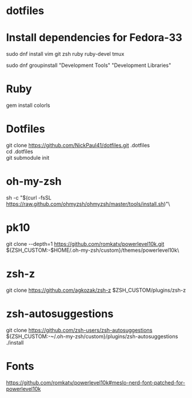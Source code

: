 # dotfiles

# Install dependencies for Fedora-33

sudo dnf install vim git zsh ruby ruby-devel tmux

sudo dnf groupinstall "Development Tools" "Development Libraries"



# Ruby 

gem  install colorls


# Dotfiles
git clone https://github.com/NickPaul41/dotfiles.git .dotfiles\
cd .dotfiles\
git submodule init

# oh-my-zsh
sh -c "$(curl -fsSL https://raw.github.com/ohmyzsh/ohmyzsh/master/tools/install.sh)"\\

# pk10
git clone --depth=1 https://github.com/romkatv/powerlevel10k.git ${ZSH_CUSTOM:-$HOME/.oh-my-zsh/custom}/themes/powerlevel10k\

# zsh-z
git clone https://github.com/agkozak/zsh-z $ZSH_CUSTOM/plugins/zsh-z

# zsh-autosuggestions
git clone https://github.com/zsh-users/zsh-autosuggestions ${ZSH_CUSTOM:-~/.oh-my-zsh/custom}/plugins/zsh-autosuggestions\
./install

# Fonts
https://github.com/romkatv/powerlevel10k#meslo-nerd-font-patched-for-powerlevel10k
